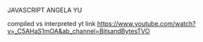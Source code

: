 JAVASCRIPT ANGELA YU

compiled vs interpreted yt link
https://www.youtube.com/watch?v=_C5AHaS1mOA&ab_channel=BitsandBytesTVO